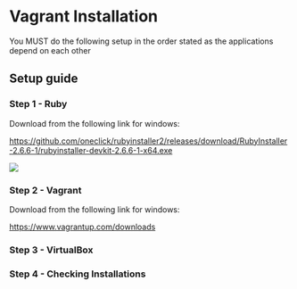 # Vagrant Installation 

You MUST do the following setup in the order stated as the applications depend on each other 

## Setup guide

### Step 1 - Ruby
Download from the following link for windows:

https://github.com/oneclick/rubyinstaller2/releases/download/RubyInstaller-2.6.6-1/rubyinstaller-devkit-2.6.6-1-x64.exe

![](C:\Users\Ayan\eng122_virtualisation\rubypic.PNG)



### Step 2 - Vagrant
Download from the following link for windows:

https://www.vagrantup.com/downloads


### Step 3 - VirtualBox 

### Step 4 - Checking Installations 


